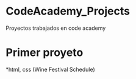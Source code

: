 # CodeAcademy_Projects
Proyectos trabajados en code academy


Primer proyeto
============== 

*html, css (Wine Festival Schedule)